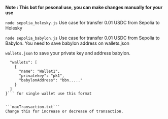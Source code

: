 **Note : This bot for pesonal use, you can make changes manually for your use**

```node sepolia_holesky.js```
Use case for transfer 0.01 USDC from Sepolia to Holesky 

```node sepolia_babylon.js```
Use case for transfer 0.01 USDC from Sepolia to Babylon. You need to save babylon address on wallets.json


```wallets.json``` to save your private key and address babylon.
```{
  "wallets": [
    {
      "name": "Wallet1",
      "privatekey": "pk1",
      "babylonAddress": "bbn....."
    }
  ]
}``` for single wallet use this format


```maxTransaction.txt```
Change this for increase or decrease of transaction.
